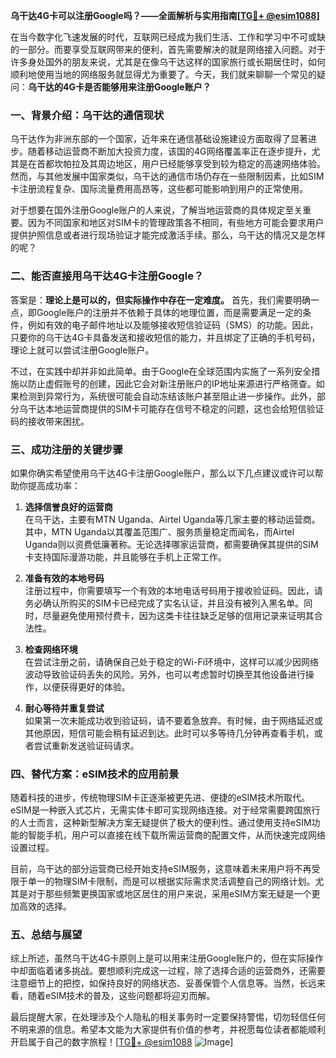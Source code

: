 **乌干达4G卡可以注册Google吗？——全面解析与实用指南[[TG💪+ @esim1088](https://t.me/s/esim1088)]**

在当今数字化飞速发展的时代，互联网已经成为我们生活、工作和学习中不可或缺的一部分。而要享受互联网带来的便利，首先需要解决的就是网络接入问题。对于许多身处国外的朋友来说，尤其是在像乌干达这样的国家旅行或长期居住时，如何顺利地使用当地的网络服务就显得尤为重要了。今天，我们就来聊聊一个常见的疑问：**乌干达的4G卡是否能够用来注册Google账户？**

### 一、背景介绍：乌干达的通信现状

乌干达作为非洲东部的一个国家，近年来在通信基础设施建设方面取得了显著进步。随着移动运营商不断加大投资力度，该国的4G网络覆盖率正在逐步提升，尤其是在首都坎帕拉及其周边地区，用户已经能够享受到较为稳定的高速网络体验。然而，与其他发展中国家类似，乌干达的通信市场仍存在一些限制因素，比如SIM卡注册流程复杂、国际流量费用高昂等，这些都可能影响到用户的正常使用。

对于想要在国外注册Google账户的人来说，了解当地运营商的具体规定至关重要。因为不同国家和地区对SIM卡的管理政策各不相同，有些地方可能会要求用户提供护照信息或者进行现场验证才能完成激活手续。那么，乌干达的情况又是怎样的呢？

### 二、能否直接用乌干达4G卡注册Google？

答案是：**理论上是可以的，但实际操作中存在一定难度。** 首先，我们需要明确一点，即Google账户的注册并不依赖于具体的地理位置，而是需要满足一定的条件，例如有效的电子邮件地址以及能够接收短信验证码（SMS）的功能。因此，只要你的乌干达4G卡具备发送和接收短信的能力，并且绑定了正确的手机号码，理论上就可以尝试注册Google账户。

不过，在实践中却并非如此简单。由于Google在全球范围内实施了一系列安全措施以防止虚假账号的创建，因此它会对新注册账户的IP地址来源进行严格筛查。如果检测到异常行为，系统很可能会自动冻结该账户甚至阻止进一步操作。此外，部分乌干达本地运营商提供的SIM卡可能存在信号不稳定的问题，这也会给短信验证码的接收带来困扰。

### 三、成功注册的关键步骤

如果你确实希望使用乌干达4G卡注册Google账户，那么以下几点建议或许可以帮助你提高成功率：

1. **选择信誉良好的运营商**  
   在乌干达，主要有MTN Uganda、Airtel Uganda等几家主要的移动运营商。其中，MTN Uganda以其覆盖范围广、服务质量稳定而闻名，而Airtel Uganda则以资费低廉著称。无论选择哪家运营商，都需要确保其提供的SIM卡支持国际漫游功能，并且能够在手机上正常工作。

2. **准备有效的本地号码**  
   注册过程中，你需要填写一个有效的本地电话号码用于接收验证码。因此，请务必确认所购买的SIM卡已经完成了实名认证，并且没有被列入黑名单。同时，尽量避免使用预付费卡，因为这类卡往往缺乏足够的信用记录来证明其合法性。

3. **检查网络环境**  
   在尝试注册之前，请确保自己处于稳定的Wi-Fi环境中，这样可以减少因网络波动导致验证码丢失的风险。另外，也可以考虑暂时切换至其他设备进行操作，以便获得更好的体验。

4. **耐心等待并重复尝试**  
   如果第一次未能成功收到验证码，请不要着急放弃。有时候，由于网络延迟或其他原因，短信可能会稍有延迟到达。此时可以多等待几分钟再查看手机，或者尝试重新发送验证码请求。

### 四、替代方案：eSIM技术的应用前景

随着科技的进步，传统物理SIM卡正逐渐被更先进、便捷的eSIM技术所取代。eSIM是一种嵌入式芯片，无需实体卡即可实现网络连接。对于经常需要跨国旅行的人士而言，这种新型解决方案无疑提供了极大的便利性。通过使用支持eSIM功能的智能手机，用户可以直接在线下载所需运营商的配置文件，从而快速完成网络设置过程。

目前，乌干达的部分运营商已经开始支持eSIM服务，这意味着未来用户将不再受限于单一的物理SIM卡限制，而是可以根据实际需求灵活调整自己的网络计划。尤其是对于那些频繁更换国家或地区居住的用户来说，采用eSIM方案无疑是一个更加高效的选择。

### 五、总结与展望

综上所述，虽然乌干达4G卡原则上是可以用来注册Google账户的，但在实际操作中却面临着诸多挑战。要想顺利完成这一过程，除了选择合适的运营商外，还需要注意细节上的把控，如保持良好的网络状态、妥善保管个人信息等。当然，长远来看，随着eSIM技术的普及，这些问题都将迎刃而解。

最后提醒大家，在处理涉及个人隐私的相关事务时一定要保持警惕，切勿轻信任何不明来源的信息。希望本文能为大家提供有价值的参考，并祝愿每位读者都能顺利开启属于自己的数字旅程！[[TG💪+ @esim1088](https://t.me/s/esim1088) ![Image](https://i.postimg.cc/4NQfJmqS/Snipaste-2025-05-13-00-14-12.png)]